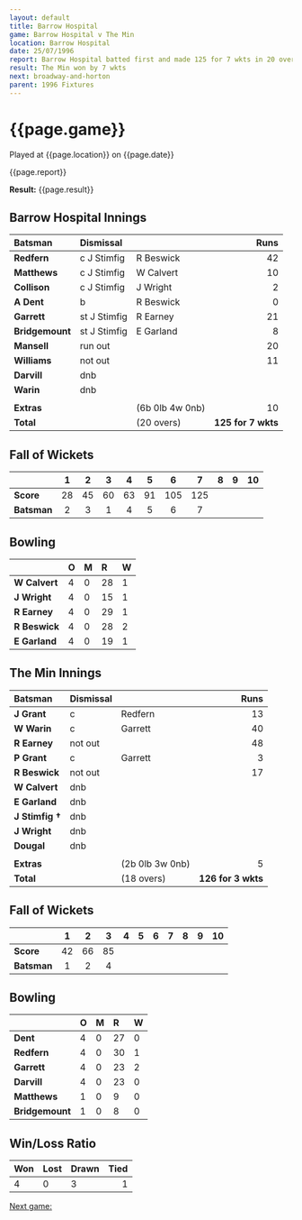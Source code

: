 ```yaml
---
layout: default
title: Barrow Hospital
game: Barrow Hospital v The Min
location: Barrow Hospital
date: 25/07/1996
report: Barrow Hospital batted first and made 125 for 7 wkts in 20 overs. The Min replied 126 for 3 wkts
result: The Min won by 7 wkts
next: broadway-and-horton
parent: 1996 Fixtures
---
```


# {{page.game}}

Played at {{page.location}} on {{page.date}}

{{page.report}}

**Result:** {{page.result}}

## Barrow Hospital Innings

| Batsman | Dismissal |  | Runs |
|:---|:---|---|---:|
| **Redfern** | c J Stimfig | R Beswick | 42 |
| **Matthews** | c J Stimfig | W Calvert | 10 |
| **Collison** | c J Stimfig | J Wright | 2 |
| **A Dent** | b | R Beswick | 0 |
| **Garrett** | st J Stimfig | R Earney | 21 |
| **Bridgemount** | st J Stimfig | E Garland | 8 |
| **Mansell** | run out |  | 20 |
| **Williams** | not out |  | 11 |
| **Darvill** | dnb |  |  |
| **Warin** | dnb |  |  |
|  |  |  |  |
| **Extras** | | (6b 0lb 4w 0nb) | 10 |
| **Total** | | (20 overs) | **125 for 7 wkts** |

## Fall of Wickets

| | 1 | 2 | 3 | 4 | 5 | 6 | 7 | 8 | 9 | 10 |
|---|:---:|:---:|:---:|:---:|:---:|:---:|:---:|:---:|:---:|:---:|
| **Score** | 28 | 45 | 60 | 63 | 91 | 105 | 125 |  |  |  |
| **Batsman** | 2 | 3 | 1 | 4 | 5 | 6 | 7 |  |  |  |

## Bowling

| | O | M | R | W |
|---|:---|:---|:---|:---|
| **W Calvert** | 4 | 0 | 28 | 1 |
| **J Wright** | 4 | 0 | 15 | 1 |
| **R Earney** | 4 | 0 | 29 | 1 |
| **R Beswick** | 4 | 0 | 28 | 2 |
| **E Garland** | 4 | 0 | 19 | 1 |

## The Min Innings

| Batsman | Dismissal |  | Runs |
|:---|:---|---|---:|
| **J Grant** | c | Redfern | 13 |
| **W Warin** | c | Garrett | 40 |
| **R Earney** | not out |  | 48 |
| **P Grant** | c | Garrett | 3 |
| **R Beswick** | not out |  | 17 |
| **W Calvert** | dnb |  |  |
| **E Garland** | dnb |  |  |
| **J Stimfig &#8224;** | dnb |  |  |
| **J Wright** | dnb |  |  |
| **Dougal** | dnb |  |  |
|  |  |  |  |
| **Extras** | | (2b 0lb 3w 0nb) | 5 |
| **Total** | | (18 overs) | **126 for 3 wkts** |

## Fall of Wickets

| | 1 | 2 | 3 | 4 | 5 | 6 | 7 | 8 | 9 | 10 |
|---|:---:|:---:|:---:|:---:|:---:|:---:|:---:|:---:|:---:|:---:|
| **Score** | 42 | 66 | 85 |  |  |  |  |  |  |  |
| **Batsman** | 1 | 2 | 4 |  |  |  |  |  |  |  |

## Bowling

| | O | M | R | W |
|---|:---|:---|:---|:---|
| **Dent** | 4 | 0 | 27 | 0 |
| **Redfern** | 4 | 0 | 30 | 1 |
| **Garrett** | 4 | 0 | 23 | 2 |
| **Darvill** | 4 | 0 | 23 | 0 |
| **Matthews** | 1 | 0 | 9 | 0 |
| **Bridgemount** | 1 | 0 | 8 | 0 |

## Win/Loss Ratio

| Won | Lost | Drawn | Tied |
|:---|:---|:---|---:|
| 4 | 0 | 3 | 1 |

[Next game:]({{page.next}})